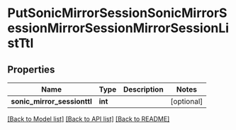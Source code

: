 # PutSonicMirrorSessionSonicMirrorSessionMirrorSessionMirrorSessionListTtl

## Properties
Name | Type | Description | Notes
------------ | ------------- | ------------- | -------------
**sonic_mirror_sessionttl** | **int** |  | [optional] 

[[Back to Model list]](../README.md#documentation-for-models) [[Back to API list]](../README.md#documentation-for-api-endpoints) [[Back to README]](../README.md)


